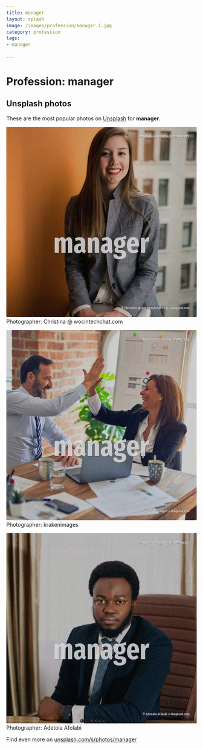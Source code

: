 ```yaml
---
title: manager
layout: splash
image: /images/profession/manager.1.jpg
category: profession
tags:
- manager

---
```

# Profession: manager

  

 
## Unsplash photos
These are the most popular photos on [Unsplash](https://unsplash.com) for **manager**.
 
![manager](/images/profession/manager.1.jpg)
Photographer:  Christina @ wocintechchat.com
 
![manager](/images/profession/manager.2.jpg)
Photographer:  krakenimages
 
![manager](/images/profession/manager.3.jpg)
Photographer:  Adetola Afolabi
 
Find even more on [unsplash.com/s/photos/manager](https://unsplash.com/s/photos/manager)
 
